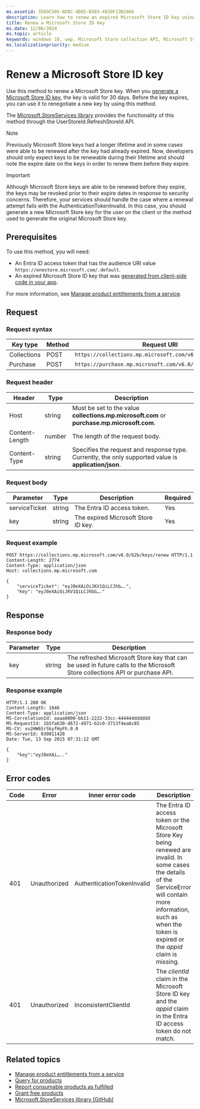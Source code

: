 ```yaml
---
ms.assetid: 3569C505-8D8C-4D85-B383-4839F13B2466
description: Learn how to renew an expired Microsoft Store ID key using the renew method in the Microsoft Store collection and purchase APIs.
title: Renew a Microsoft Store ID key
ms.date: 12/06/2024
ms.topic: article
keywords: windows 10, uwp, Microsoft Store collection API, Microsoft Store purchase API, Microsoft Store ID key, renew
ms.localizationpriority: medium
---
```

# Renew a Microsoft Store ID key

Use this method to renew a Microsoft Store key. When you [generate a Microsoft Store ID key](view-and-grant-products-from-a-service.md#step-4), the key is valid for 30 days. Before the key expires, you can use it to renegotiate a new key by using this method.

The [Microsoft.StoreServices library](https://github.com/microsoft/Microsoft-Store-Services) provides the functionality of this method through the UserStoreId.RefreshStoreId API.

> [!NOTE]
> Previously Microsoft Store keys had a longer lifetime and in some cases were able to be renewed after the key had already expired.
> Now, developers should only expect keys to be renewable during their lifetime and should note the expire date on the keys in order to renew them before they expire.

> [!IMPORTANT]
> Although Microsoft Store keys are able to be renewed before they expire, the keys may be revoked prior to their expire dates in response to security concerns.
> Therefore, your services should handle the case where a renewal attempt fails with the AuthenticationTokenInvalid.
> In this case, you should generate a new Microsoft Store key for the user on the client or the method used to generate the original Microsoft Store key.

## Prerequisites

To use this method, you will need:

* An Entra ID access token that has the audience URI value `https://onestore.microsoft.com/.default`.
* An expired Microsoft Store ID key that was [generated from client-side code in your app](view-and-grant-products-from-a-service.md#step-4).

For more information, see [Manage product entitlements from a service](view-and-grant-products-from-a-service.md).

## Request

### Request syntax

| Key type    | Method | Request URI                                              |
|-------------|--------|----------------------------------------------------------|
| Collections | POST   | ```https://collections.mp.microsoft.com/v6.0/b2b/keys/renew``` |
| Purchase    | POST   | ```https://purchase.mp.microsoft.com/v6.0/b2b/keys/renew```    |

### Request header

| Header         | Type   | Description                                                                                           |
|----------------|--------|-------------------------------------------------------------------------------------------------------|
| Host           | string | Must be set to the value **collections.mp.microsoft.com** or **purchase.mp.microsoft.com**.           |
| Content-Length | number | The length of the request body.                                                                       |
| Content-Type   | string | Specifies the request and response type. Currently, the only supported value is **application/json**. |

### Request body

| Parameter     | Type   | Description                       | Required |
|---------------|--------|-----------------------------------|----------|
| serviceTicket | string | The Entra ID access token.        | Yes      |
| key           | string | The expired Microsoft Store ID key. | Yes       |

### Request example

```syntax
POST https://collections.mp.microsoft.com/v6.0/b2b/keys/renew HTTP/1.1
Content-Length: 2774
Content-Type: application/json
Host: collections.mp.microsoft.com

{
    "serviceTicket": "eyJ0eXAiOiJKV1QiLCJhb….",
    "Key": "eyJ0eXAiOiJKV1QiLCJhbG…."
}
```

## Response

### Response body

| Parameter | Type   | Description                                                                                                            |
|-----------|--------|------------------------------------------------------------------------------------------------------------------------|
| key       | string | The refreshed Microsoft Store key that can be used in future calls to the Microsoft Store collections API or purchase API. |

### Response example

```syntax
HTTP/1.1 200 OK
Content-Length: 1646
Content-Type: application/json
MS-CorrelationId: aaaa0000-bb11-2222-33cc-444444dddddd
MS-RequestId: 1b5fa630-d672-4971-b2c0-3713f4ea6c85
MS-CV: xu2HW6SrSkyfHyFh.0.0
MS-ServerId: 030011428
Date: Tue, 13 Sep 2015 07:31:12 GMT

{
    "key":"eyJ0eXAi….."
}
```

## Error codes

| Code | Error        | Inner error code           | Description   |
|------|--------------|----------------------------|---------------|
| 401  | Unauthorized | AuthenticationTokenInvalid | The Entra ID access token or the Microsoft Store Key being renewed are invalid. In some cases the details of the ServiceError will contain more information, such as when the token is expired or the *appid* claim is missing. |
| 401  | Unauthorized | InconsistentClientId       | The *clientId* claim in the Microsoft Store ID key and the *appid* claim in the Entra ID access token do not match.                                                                     |

## Related topics

* [Manage product entitlements from a service](view-and-grant-products-from-a-service.md)
* [Query for products](query-for-products.md)
* [Report consumable products as fulfilled](report-consumable-products-as-fulfilled.md)
* [Grant free products](grant-free-products.md)
* [Microsoft.StoreServices library (GitHub)](https://github.com/microsoft/Microsoft-Store-Services) 
